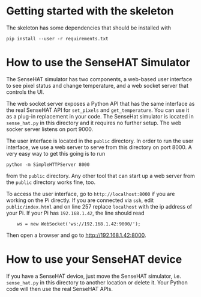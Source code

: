# Getting started with the skeleton

The skeleton has some dependencies that should be installed with

```
pip install --user -r requirements.txt
```

# How to use the SenseHAT Simulator

The SenseHAT simulator has two components, a web-based user interface to see pixel status and change temperature, and a web socket server that controls the UI.

The web socket server exposes a Python API that has the same interface as the real SenseHAT API for `set_pixels` and `get_temperature`. You can use it as a plug-in replacement in your code. The SenseHat simulator is located in `sense_hat.py` in this directory and it requires no further setup. The web socker server listens on port 9000.

The user interface is located in the `public` directory. In order to run the user interface, we use a web server to serve from this directory on port 8000. A very easy way to get this going is to run

```
python -m SimpleHTTPServer 8000
```

from the `public` directory. Any other tool that can start up a web server from the `public` directory works fine, too.

To access the user interface, go to `http://localhost:8000` if you are working on the Pi directly. If you are connected via `ssh`, edit `public/index.html` and on line 257 replace `localhost` with the ip address of your Pi. If your Pi has `192.168.1.42`, the line should read

```
    ws = new WebSocket('ws://192.168.1.42:9000/');
```

Then open a browser and go to http://192.168.1.42:8000.

# How to use your SenseHAT device

If you have a SenseHAT device, just move the SenseHAT simulator, i.e.
`sense_hat.py` in this directory to another location or delete it.  Your
Python code will then use the real SenseHAT APIs.
